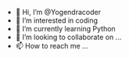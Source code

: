 - 👋 Hi, I’m @Yogendracoder
- 👀 I’m interested in coding
- 🌱 I’m currently learning Python
- 💞️ I’m looking to collaborate on ...
- 📫 How to reach me ...

<!---
Yogendracoder/Yogendracoder is a ✨ special ✨ repository because its `README.md` (this file) appears on your GitHub profile.
You can click the Preview link to take a look at your changes.
--->
